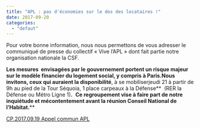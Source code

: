 ```yaml
---
title: "APL : pas d'économies sur le dos des locataires !"
date: 2017-09-20
categories: 
  - "defaut"
---
```


Pour votre bonne information, nous nous permettons de vous adresser le communiqué de presse du collectif « Vive l’APL » dont fait partie notre organisation nationale la CSF.

**Les mesures  envisagées par le gouvernement portent un risque majeur sur le modèle financier du logement social, y compris à Paris.Nous invitons, ceux qui auraient la disponibilité**, à se mobiliserjeudi 21 à partir de 9h au pied de la Tour Séquoia, 1 place carpeaux à la Défense**  (RER la Défense ou Métro Ligne 1)**.**  **Ce regroupement vise à faire part de notre inquiétude et mécontentement avant la réunion Conseil National de l’Habitat.**** 

[CP.2017.09.19 Appel commun APL](/uploads/CP.2017.09.19-Appel-commun-APL-.pdf)
